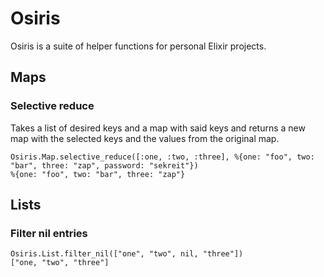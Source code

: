 # Osiris

Osiris is a suite of helper functions for personal Elixir projects.

## Maps

### Selective reduce

Takes a list of desired keys and a map with said keys and returns a new map with the selected keys and the values from the original map.

```
Osiris.Map.selective_reduce([:one, :two, :three], %{one: "foo", two: "bar", three: "zap", password: "sekreit"})
%{one: "foo", two: "bar", three: "zap"}
```

## Lists

### Filter nil entries

```
Osiris.List.filter_nil(["one", "two", nil, "three"])
["one, "two", "three"]
```
